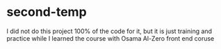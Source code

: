 # second-temp
I did not do this project 100% of the code for it, but it is just training and practice while I learned the course with Osama Al-Zero front end coruse
